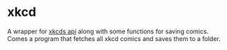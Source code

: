 # xkcd
A wrapper for [xkcds api](https://xkcd.com/json.html) along with some functions for saving comics.
Comes a program that fetches all xkcd comics and saves them to a folder.